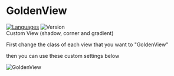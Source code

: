# GoldenView
[![Languages](https://img.shields.io/badge/Language-Swift-blue)](#)
![Version](https://img.shields.io/badge/Vesrion-1.0.0-green) <br/>
Custom View (shadow, corner and gradient)<br/>

First change the class of each view that you want to "GoldenView"<br/>

then you can use these custom settings below<br/>


![GoldenView](https://user-images.githubusercontent.com/38423676/77910457-58a5d280-72b9-11ea-878c-dc291412120d.png)
